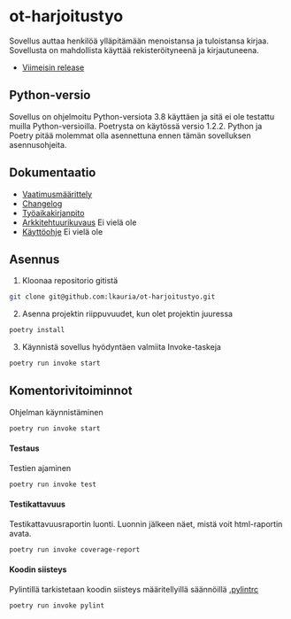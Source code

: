 # ot-harjoitustyo
Sovellus auttaa henkilöä ylläpitämään menoistansa ja tuloistansa kirjaa. Sovellusta on mahdollista käyttää rekisteröityneenä ja kirjautuneena.

- [Viimeisin release](https://github.com/lkauria/ot-harjoitustyo/releases/tag/viikko5)

## Python-versio

Sovellus on ohjelmoitu Python-versiota 3.8 käyttäen ja sitä ei ole testattu muilla Python-versioilla. Poetrysta on käytössä versio 1.2.2. Python ja Poetry pitää molemmat olla asennettuna ennen tämän sovelluksen asennusohjeita.

## Dokumentaatio

- [Vaatimusmäärittely](./dokumentaatio/vaatimusmaarittely.md)
- [Changelog](./dokumentaatio/changelog.md)
- [Työaikakirjanpito](./tyoaikakirjanpito.md)
- [Arkkitehtuurikuvaus](./dokumentaatio/arkkitehtuuri.md) Ei vielä ole
- [Käyttöohje](./dokumentaatio/kaytto-ohje.md) Ei vielä ole

## Asennus

1. Kloonaa repositorio gitistä
```zsh
git clone git@github.com:lkauria/ot-harjoitustyo.git
```

2. Asenna projektin riippuvuudet, kun olet projektin juuressa
```zsh
poetry install
```

3. Käynnistä sovellus hyödyntäen valmiita Invoke-taskeja
```zsh
poetry run invoke start
```

## Komentorivitoiminnot 

Ohjelman käynnistäminen

 ```bash
poetry run invoke start
```

#### Testaus

Testien ajaminen

```bash
poetry run invoke test
```

#### Testikattavuus

Testikattavuusraportin luonti. Luonnin jälkeen näet, mistä voit html-raportin avata.

```bash
poetry run invoke coverage-report
```

#### Koodin siisteys

Pylintillä tarkistetaan koodin siisteys määritellyillä säännöillä [.pylintrc](./.pylintrc)

```bash
poetry run invoke pylint
```